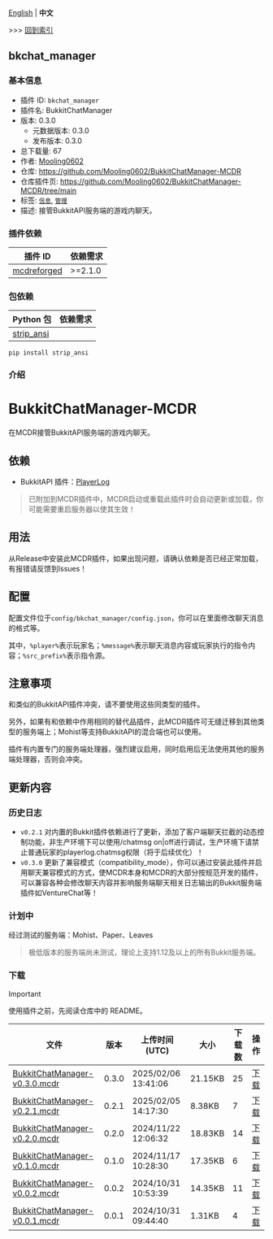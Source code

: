 [English](readme.md) | **中文**

\>\>\> [回到索引](/readme-zh_cn.md)

## bkchat_manager

### 基本信息

- 插件 ID: `bkchat_manager`
- 插件名: BukkitChatManager
- 版本: 0.3.0
  - 元数据版本: 0.3.0
  - 发布版本: 0.3.0
- 总下载量: 67
- 作者: [Mooling0602](https://github.com/Mooling0602)
- 仓库: https://github.com/Mooling0602/BukkitChatManager-MCDR
- 仓库插件页: https://github.com/Mooling0602/BukkitChatManager-MCDR/tree/main
- 标签: [`信息`](/labels/information/readme-zh_cn.md), [`管理`](/labels/management/readme-zh_cn.md)
- 描述: 接管BukkitAPI服务端的游戏内聊天。

### 插件依赖

| 插件 ID | 依赖需求 |
| --- | --- |
| [mcdreforged](https://github.com/Fallen-Breath/MCDReforged) | \>=2.1.0 |

### 包依赖

| Python 包 | 依赖需求 |
| --- | --- |
| [strip_ansi](https://pypi.org/project/strip_ansi) |  |

```
pip install strip_ansi
```

### 介绍

# BukkitChatManager-MCDR
在MCDR接管BukkitAPI服务端的游戏内聊天。

## 依赖
- BukkitAPI 插件：[PlayerLog](https://github.com/Mooling0602/BukkitChatManager-MCDR/blob/main/extra/PlayerLog-1.1.jar)
> 已附加到MCDR插件中，MCDR启动或重载此插件时会自动更新或加载，你可能需要重启服务器以使其生效！

## 用法
从Release中安装此MCDR插件，如果出现问题，请确认依赖是否已经正常加载，有报错请反馈到Issues！

## 配置
配置文件位于`config/bkchat_manager/config.json`，你可以在里面修改聊天消息的格式等。

其中，`%player%`表示玩家名；`%message%`表示聊天消息内容或玩家执行的指令内容；`%src_prefix%`表示指令源。

## 注意事项
和类似的BukkitAPI插件冲突，请不要使用这些同类型的插件。

另外，如果有和依赖中作用相同的替代品插件，此MCDR插件可无缝迁移到其他类型的服务端上；Mohist等支持BukkitAPI的混合端也可以使用。

插件有内置专门的服务端处理器，强烈建议启用，同时启用后无法使用其他的服务端处理器，否则会冲突。

## 更新内容
### 历史日志
- `v0.2.1` 对内置的Bukkit插件依赖进行了更新，添加了客户端聊天拦截的动态控制功能，非生产环境下可以使用/chatmsg on|off进行调试，生产环境下请禁止普通玩家的playerlog.chatmsg权限（将于后续优化）！
- `v0.3.0` 更新了兼容模式（compatibility_mode），你可以通过安装此插件并启用聊天兼容模式的方式，使MCDR本身和MCDR的大部分按规范开发的插件，可以兼容各种会修改聊天内容并影响服务端聊天相关日志输出的Bukkit服务端插件如VentureChat等！

### 计划中

经过测试的服务端：Mohist、Paper、Leaves
> 极低版本的服务端尚未测试，理论上支持1.12及以上的所有Bukkit服务端。

### 下载

> [!IMPORTANT]
> 使用插件之前，先阅读仓库中的 README。

| 文件 | 版本 | 上传时间 (UTC) | 大小 | 下载数 | 操作 |
| --- | --- | --- | --- | --- | --- |
| [BukkitChatManager-v0.3.0.mcdr](https://github.com/Mooling0602/BukkitChatManager-MCDR/releases/tag/0.3.0) | 0.3.0 | 2025/02/06 13:41:06 | 21.15KB | 25 | [下载](https://github.com/Mooling0602/BukkitChatManager-MCDR/releases/download/0.3.0/BukkitChatManager-v0.3.0.mcdr) |
| [BukkitChatManager-v0.2.1.mcdr](https://github.com/Mooling0602/BukkitChatManager-MCDR/releases/tag/0.2.1) | 0.2.1 | 2025/02/05 14:17:30 | 8.38KB | 7 | [下载](https://github.com/Mooling0602/BukkitChatManager-MCDR/releases/download/0.2.1/BukkitChatManager-v0.2.1.mcdr) |
| [BukkitChatManager-v0.2.0.mcdr](https://github.com/Mooling0602/BukkitChatManager-MCDR/releases/tag/0.2.0) | 0.2.0 | 2024/11/22 12:06:32 | 18.83KB | 14 | [下载](https://github.com/Mooling0602/BukkitChatManager-MCDR/releases/download/0.2.0/BukkitChatManager-v0.2.0.mcdr) |
| [BukkitChatManager-v0.1.0.mcdr](https://github.com/Mooling0602/BukkitChatManager-MCDR/releases/tag/0.1.0) | 0.1.0 | 2024/11/17 10:28:30 | 17.35KB | 6 | [下载](https://github.com/Mooling0602/BukkitChatManager-MCDR/releases/download/0.1.0/BukkitChatManager-v0.1.0.mcdr) |
| [BukkitChatManager-v0.0.2.mcdr](https://github.com/Mooling0602/BukkitChatManager-MCDR/releases/tag/0.0.2) | 0.0.2 | 2024/10/31 10:53:39 | 14.35KB | 11 | [下载](https://github.com/Mooling0602/BukkitChatManager-MCDR/releases/download/0.0.2/BukkitChatManager-v0.0.2.mcdr) |
| [BukkitChatManager-v0.0.1.mcdr](https://github.com/Mooling0602/BukkitChatManager-MCDR/releases/tag/0.0.1) | 0.0.1 | 2024/10/31 09:44:40 | 1.31KB | 4 | [下载](https://github.com/Mooling0602/BukkitChatManager-MCDR/releases/download/0.0.1/BukkitChatManager-v0.0.1.mcdr) |


